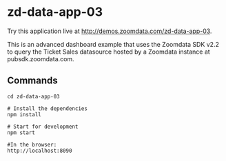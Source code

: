# zd-data-app-03

Try this application live at http://demos.zoomdata.com/zd-data-app-03. 

This is an advanced dashboard example that uses the Zoomdata SDK v2.2 to query the Ticket Sales datasource hosted by a Zoomdata instance at pubsdk.zoomdata.com.

## Commands

```
cd zd-data-app-03

# Install the dependencies
npm install

# Start for development
npm start

#In the browser:
http://localhost:8090
```
